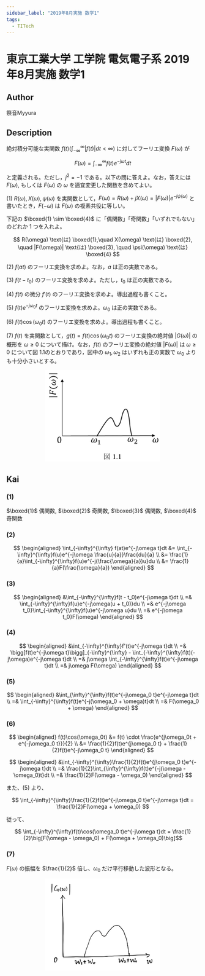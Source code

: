 ```yaml
---
sidebar_label: "2019年8月実施 数学1"
tags:
  - TITech
---
```

# 東京工業大学 工学院 電気電子系 2019年8月実施 数学1

## **Author**
祭音Myyura

## **Description**
絶対積分可能な実関数 $f(t)(\int_{-\infty}^{\infty}|f(t)|dt <  \infty)$ に対してフーリエ変換 $F(\omega)$ が 

$$
F(\omega) = \int_{-\infty}^{\infty}f(t)e^{-j\omega t} dt
$$

と定義される。ただし，$j^2 = -1$ である。以下の問に答えよ。なお，答えには $F(\omega)$, もしくは $F(\omega)$ の $\omega$ を適宜変更した関数を含めてよい。

(1) $R(\omega),X(\omega),\psi(\omega)$ を実関数として，$F(\omega) = R(\omega) + jX(\omega) = |F(\omega)|e^{-j\psi(\omega)}$ と書いたとき，$F(-\omega)$ は $F(\omega)$ の複素共役に等しい。

下記の $\boxed{1} \sim \boxed{4}$ に「偶関数」「奇関数」「いずれでもない」のどれか $1$ つを入れよ。 

$$
R(\omega) \text{は} \boxed{1},\quad X(\omega) \text{は} \boxed{2}, \quad |F(\omega)| \text{は} \boxed{3}, \quad \psi(\omega) \text{は} \boxed{4}
$$

(2) $f(at)$ のフーリエ変換を求めよ。なお，$a$ は正の実数である。

(3) $f(t - t_0)$ のフーリエ変換を求めよ。ただし，$t_0$ は正の実数である。

(4) $f(t)$ の微分 $f'(t)$ のフーリエ変換を求めよ。導出過程も書くこと。

(5) $f(t)e^{-j\omega_0t}$ のフーリエ変換を求めよ。$\omega_0$ は正の実数である。

(6) $f(t)\cos(\omega_0t)$ のフーリエ変換を求めよ。導出過程も書くこと。 

(7) $f(t)$ を実関数として，$g(t) = f(t)\cos(\omega_0 t)$ のフーリエ変換の絶対値 $|G(\omega)|$ の概形を $\omega \ge 0$ について描け。なお，$f(t)$ のフーリエ変換の絶対値 $|F(\omega)|$ は $\omega \ge 0$ について図 $1.1$のとおりであり，図中の $\omega_1,\omega_2$ はいずれも正の実数で $\omega_0$ よりも十分小さいとする。

<figure style="text-align:center;">
  <img src="https://raw.githubusercontent.com/Myyura/the_kai_project_assets/main/kakomonn/TITech/engineering/ee_201908_math_1_p1.png" width="300" alt=""/>
</figure>

## **Kai** 
### (1)
$\boxed{1}$ 偶関数, $\boxed{2}$ 奇関数, $\boxed{3}$ 偶関数, $\boxed{4}$ 奇関数

### (2)

$$
\begin{aligned}
\int_{-\infty}^{\infty} f(at)e^{-j\omega t}dt &= \int_{-\infty}^{\infty}f(u)e^{-j\omega \frac{u}{a}}\frac{du}{a} \\
&= \frac{1}{a}\int_{-\infty}^{\infty}f(u)e^{-j(\frac{\omega}{a})u}du \\
&= \frac{1}{a}F(\frac{\omega}{a})
\end{aligned}
$$

### (3)

$$
\begin{aligned}
&\int_{-\infty}^{\infty}f(t - t_0)e^{-j\omega t}dt \\
=& \int_{-\infty}^{\infty}f(u)e^{-j\omega(u + t_0)}du \\
=& e^{-j\omega t_0}\int_{-\infty}^{\infty}f(u)e^{-j\omega u}du \\
=& e^{-j\omega t_0}F(\omega)
\end{aligned}
$$

### (4)

$$
\begin{aligned}
&\int_{-\infty}^{\infty}f'(t)e^{-j\omega t}dt \\
=& \bigg[f(t)e^{-j\omega t}\bigg]_{-\infty}^{\infty} - \int_{-\infty}^{\infty}f(t)(-j\omega)e^{-j\omega t}dt \\
=& j\omega \int_{-\infty}^{\infty}f(t)e^{-j\omega t}dt \\
=& j\omega F(\omega)
\end{aligned}
$$

### (5)

$$
\begin{aligned}
&\int_{\infty}^{\infty}f(t)e^{-j\omega_0 t}e^{-j\omega t}dt \\
=& \int_{-\infty}^{\infty}f(t)e^{-j(\omega_0 + \omega)t}dt \\
=& F(\omega_0 + \omega)
\end{aligned}
$$

### (6)

$$
\begin{aligned}
f(t)\cos(\omega_0t) &= f(t) \cdot \frac{e^{j\omega_0t + e^{-j\omega_0 t}}}{2} \\
&= \frac{1}{2}f(t)e^{j\omega_0 t} + \frac{1}{2}f(t)e^{-j\omega_0 t} 
\end{aligned}
$$

$$
\begin{aligned}
&\int_{-\infty}^{\infty}\frac{1}{2}f(t)e^{j\omega_0 t}e^{-j\omega t}dt \\
=& \frac{1}{2}\int_{\infty}^{\infty}f(t)e^{-j(\omega - \omega_0)t}dt \\
=& \frac{1}{2}F(\omega - \omega_0)
\end{aligned}
$$

また、(5) より、

$$
\int_{-\infty}^{\infty}\frac{1}{2}f(t)e^{-j\omega_0 t}e^{-j\omega t}dt = \frac{1}{2}F(\omega + \omega_0)
$$

従って、

$$
\int_{-\infty}^{\infty}f(t)\cos(\omega_0 t)e^{-j\omega t}dt = \frac{1}{2}\big[F(\omega - \omega_0) + F(\omega + \omega_0)\big]$$

### (7)
$F(\omega)$ の振幅を $\frac{1}{2}$ 倍し、$\omega_0$ だけ平行移動した波形となる。

<figure style="text-align:center;">
  <img src="https://raw.githubusercontent.com/Myyura/the_kai_project_assets/main/kakomonn/TITech/engineering/ee_201908_math_1_p2.png" width="300" alt=""/>
</figure>